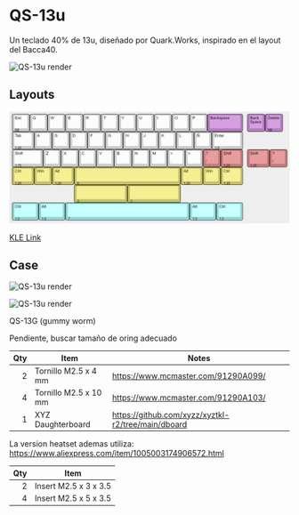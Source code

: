 # QS-13u

Un teclado 40% de 13u, diseñado por Quark.Works, inspirado en el layout del Bacca40.

![QS-13u render](./resources/QS-13_RGB_accents.png)

## Layouts

![QS-13u layouts](./resources/keyboard-layout.png)

[KLE Link](http://www.keyboard-layout-editor.com/#/gists/edd9330d8816866bf59f697946c975f9)

## Case

![QS-13u render](./resources/QS-13_blue_hangul.png)

![QS-13u render](./resources/QS-13_blue_hangul_2.png)

QS-13G (gummy worm)

Pendiente, buscar tamaño de oring adecuado

| Qty | Item						| Notes							|
|----:|-------------------------------------------------|-------------------------------------------------------|
|   2	| Tornillo M2.5 x 4 mm						| https://www.mcmaster.com/91290A099/		|
|   4	| Tornillo M2.5 x 10 mm					| https://www.mcmaster.com/91290A103/		|
|   1	| XYZ Daughterboard			| https://github.com/xyzz/xyztkl-r2/tree/main/dboard	|

La version heatset ademas utiliza:
https://www.aliexpress.com/item/1005003174906572.html

| Qty | Item						|
|----:|-------------------------------------------------|
|   2	| Insert M2.5 x 3 x 3.5						|
|   4	| Insert M2.5 x 5 x 3.5					|